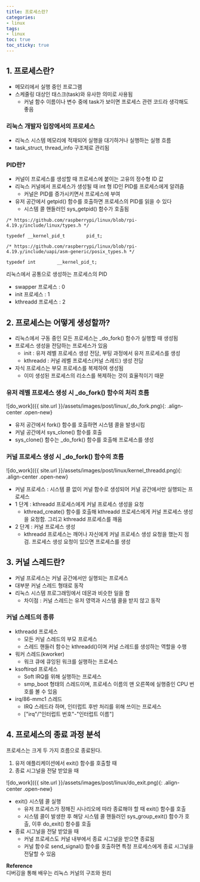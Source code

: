 ```yaml
---
title: 프로세스란?
categories:
- linux
tags:
- linux
toc: true
toc_sticky: true
---
```


## 1\. 프로세스란?

-   메모리에서 실행 중인 프로그램
-   스케줄링 대상인 태스크(task)와 유사한 의미로 사용됨
    -   커널 함수 이름이나 변수 중에 task가 보이면 프로세스 관련 코드라 생각해도 좋음

### 리눅스 개발자 입장에서의 프로세스

-   리눅스 시스템 메모리에 적재되어 실행을 대기하거나 실행하는 실행 흐름
-   task\_struct, thread\_info 구조체로 관리됨

### PID란?

-   커널이 프로세스를 생성할 때 프로세스에 붙이는 고유의 정수형 ID 값
-   리눅스 커널에서 프로세스가 생성될 때 int 형 ID인 PID를 프로세스에게 알려줌
    -   커널은 PID를 증가시키면서 프로세스에 부여
-   유저 공간에서 getpid() 함수를 호출하면 프로세스의 PID를 읽을 수 있다
    -   시스템 콜 핸들러인 sys\_getpid() 함수가 호출됨

```
/* https://github.com/raspberrypi/linux/blob/rpi-4.19.y/include/linux/types.h */

typedef __kernel_pid_t        pid_t;

/* https://github.com/raspberrypi/linux/blob/rpi-4.19.y/include/uapi/asm-generic/posix_types.h */

typedef int        __kernel_pid_t;
```

리눅스에서 공통으로 생성하는 프로세스의 PID

-   swapper 프로세스 : 0
-   init 프로세스 : 1
-   kthreadd 프로세스 : 2

## 2\. 프로세스는 어떻게 생성할까?

-   리눅스에서 구동 중인 모든 프로세스는 \_do\_fork() 함수가 실행할 때 생성됨
-   프로세스 생성을 전담하는 프로세스가 있음
    -   init : 유저 레벨 프로세스 생성 전담, 부팅 과정에서 유저 프로세스를 생성
    -   kthreadd : 커널 레벨 프로세스(커널 스레드) 생성 전담
-   자식 프로세스는 부모 프로세스를 복제하여 생성됨
    -   이미 생성된 프로세스의 리소스를 복제하는 것이 효율적이기 때문

### 유저 레벨 프로세스 생성 시 \_do\_fork() 함수의 처리 흐름

![do_work]({{ site.url }}/assets/images/post/linux/_do_fork.png){: .align-center .open-new}


-   유저 공간에서 fork() 함수를 호출하면 시스템 콜을 발생시킴
-   커널 공간에서 sys\_clone() 함수를 호출
-   sys\_clone() 함수는 \_do\_fork() 함수를 호출해 프로세스를 생성

### 커널 프로세스 생성 시 \_do\_fork() 함수의 흐름

![do_work]({{ site.url }}/assets/images/post/linux/kernel_threadd.png){: .align-center .open-new}

-   커널 프로세스 : 시스템 콜 없이 커널 함수로 생성되어 커널 공간에서만 실행되는 프로세스
-   1 단계 : kthreadd 프로세스에게 커널 프로세스 생성을 요청
    -   kthread\_create() 함수를 호출해 kthreadd 프로세스에게 커널 프로세스 생성을 요청함. 그리고 kthreadd 프로세스를 깨움
-   2 단계 : 커널 프로세스 생성
    -   kthreadd 프로세스는 깨어나 자신에게 커널 프로세스 생성 요청을 했는지 점검. 프로세스 생성 요청이 있으면 프로세스를 생성

## 3\. 커널 스레드란?

-   커널 프로세스는 커널 공간에서만 실행되는 프로세스
-   대부분 커널 스레드 형태로 동작
-   리눅스 시스템 프로그래밍에서 데몬과 비슷한 일을 함
    -   차이점 : 커널 스레드는 유저 영역과 시스템 콜을 받지 않고 동작

### 커널 스레드의 종류

-   kthreadd 프로세스
    -   모든 커널 스레드의 부모 프로세스
    -   스레드 핸들러 함수는 kthreadd()이며 커널 스레드를 생성하는 역할을 수행
-   워커 스레드(kworker)
    -   워크 큐에 큐잉된 워크를 실행하는 프로세스
-   ksoftirqd 프로세스
    -   Soft IRQ를 위해 실행하는 프로세스
    -   smp\_boot 형태의 스레드이며, 프로세스 이름의 맨 오른쪽에 실행중인 CPU 번호를 볼 수 있음
-   irq/86-mmc1 스레드
    -   IRQ 스레드라 하며, 인터럽트 후반 처리를 위해 쓰이는 프로세스
    -   \["irq"/"인터럽트 번호"-"인터럽트 이름"\]

## 4\. 프로세스의 종료 과정 분석

프로세스는 크게 두 가지 흐름으로 종료된다.

1.  유저 애플리케이션에서 exit() 함수를 호출할 때
2.  종료 시그널을 전달 받았을 때

![do_work]({{ site.url }}/assets/images/post/linux/do_exit.png){: .align-center .open-new}

-   exit() 시스템 콜 실행
    -   유저 프로세스가 정해진 시나리오에 따라 종료해야 할 때 exit() 함수를 호출
    -   시스템 콜이 발생한 후 해당 시스템 콜 핸들러인 sys\_group\_exit() 함수가 호출, 이후 do\_exit() 함수를 호출
-   종료 시그널을 전달 받았을 때
    -   커널 프로세스도 커널 내부에서 종료 시그널을 받으면 종료됨
    -   커널 함수로 send\_signal() 함수를 호출하면 특정 프로세스에게 종료 시그널을 전달할 수 있음

**Reference**  
디버깅을 통해 배우는 리눅스 커널의 구조와 원리
